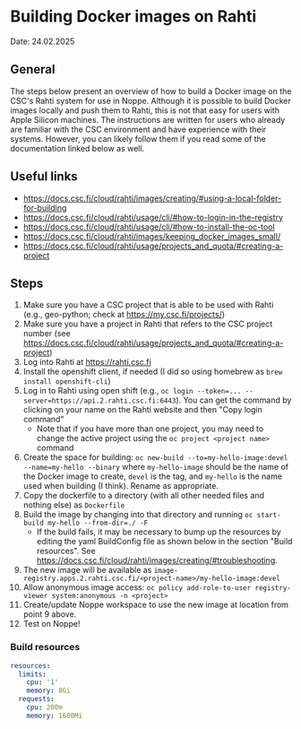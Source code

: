 # Building Docker images on Rahti
Date: 24.02.2025

## General

The steps below present an overview of how to build a Docker image on the CSC's Rahti system for use in Noppe. Although it is possible to build Docker images locally and push them to Rahti, this is not that easy for users with Apple Silicon machines. The instructions are written for users who already are familiar with the CSC environment and have experience with their systems. However, you can likely follow them if you read some of the documentation linked below as well.

## Useful links

- https://docs.csc.fi/cloud/rahti/images/creating/#using-a-local-folder-for-building
- https://docs.csc.fi/cloud/rahti/usage/cli/#how-to-login-in-the-registry
- https://docs.csc.fi/cloud/rahti/usage/cli/#how-to-install-the-oc-tool
- https://docs.csc.fi/cloud/rahti/images/keeping_docker_images_small/
- https://docs.csc.fi/cloud/rahti/usage/projects_and_quota/#creating-a-project

## Steps

1. Make sure you have a CSC project that is able to be used with Rahti (e.g., geo-python; check at https://my.csc.fi/projects/)
2. Make sure you have a project in Rahti that refers to the CSC project number (see https://docs.csc.fi/cloud/rahti/usage/projects_and_quota/#creating-a-project)
3. Log into Rahti at https://rahti.csc.fi
4. Install the openshift client, if needed (I did so using homebrew as `brew install openshift-cli`)
5. Log in to Rahti using open shift (e.g., `oc login --token=... --server=https://api.2.rahti.csc.fi:6443`). You can get the command by clicking on your name on the Rahti website and then "Copy login command"
    - Note that if you have more than one project, you may need to change the active project using the `oc project <project name>` command
6. Create the space for building: `oc new-build --to=my-hello-image:devel --name=my-hello --binary` where `my-hello-image` should be the name of the Docker image to create, `devel` is the tag, and `my-hello` is the name used when building (I think). Rename as appropriate.
7. Copy the dockerfile to a directory (with all other needed files and nothing else) as `Dockerfile`
8. Build the image by changing into that directory and running `oc start-build my-hello --from-dir=./ -F`
    - If the build fails, it may be necessary to bump up the resources by editing the yaml BuildConfig file as shown below in the section "Build resources". See https://docs.csc.fi/cloud/rahti/images/creating/#troubleshooting.
9. The new image will be available as `image-registry.apps.2.rahti.csc.fi/<project-name>/my-hello-image:devel`
10. Allow anonymous image access: `oc policy add-role-to-user registry-viewer system:anonymous -n <project>`
11. Create/update Noppe workspace to use the new image at location from point 9 above.
12. Test on Noppe!

### Build resources

```yaml
resources:
  limits:
    cpu: '1'
    memory: 8Gi
  requests:
    cpu: 200m
    memory: 1600Mi
```
